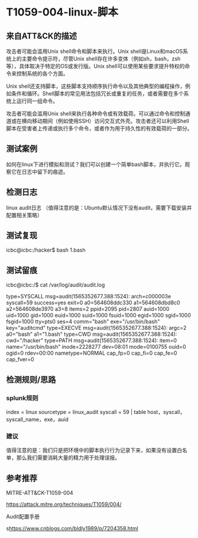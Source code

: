 # T1059-004-linux-脚本

## 来自ATT&CK的描述

攻击者可能会滥用Unix shell命令和脚本来执行。Unix shell是Linux和macOS系统上的主要命令提示符，尽管Unix shell存在许多变体（例如sh，bash，zsh等），具体取决于特定的OS或发行版。Unix shell可以使用某些要求提升特权的命令来控制系统的各个方面。

Unix shell还支持脚本，这些脚本支持顺序执行命令以及其他典型的编程操作，例如条件和循环。Shell脚本的常见用法包括冗长或重复的任务，或者需要在多个系统上运行同一组命令。

攻击者可能会滥用Unix shell来执行各种命令或有效载荷。可以通过命令和控制通道或在横向移动期间（例如使用SSH）访问交互式外壳。攻击者还可以利用Shell脚本在受害者上传递或执行多个命令，或者作为用于持久性的有效载荷的一部分。

## 测试案例

如何在linux下进行模拟和测试？我们可以创建一个简单bash脚本，并执行它。观察它在日志中留下的痕迹。

## 检测日志

linux audit日志 （值得注意的是：Ubuntu默认情况下没有audit，需要下载安装并配置相关策略）

## 测试复现

icbc@icbc:/hacker$ bash 1.bash

## 测试留痕

icbc@icbc:/$ cat /var/log/audit/audit.log

type=SYSCALL msg=audit(1565352677.388:1524): arch=c000003e syscall=59 success=yes exit=0 a0=564608ddc330 a1=564608dbd8c0 a2=564608de3970 a3=8 items=2 ppid=2095 pid=2807 auid=1000 uid=1000 gid=1000 euid=1000 suid=1000 fsuid=1000 egid=1000 sgid=1000 fsgid=1000 tty=pts0 ses=4 comm="bash" exe="/usr/bin/bash" key="auditcmd"
type=EXECVE msg=audit(1565352677.388:1524): argc=2 a0="bash" a1="1.bash"
type=CWD msg=audit(1565352677.388:1524): cwd="/hacker"
type=PATH msg=audit(1565352677.388:1524): item=0 name="/usr/bin/bash" inode=2228277 dev=08:01 mode=0100755 ouid=0 ogid=0 rdev=00:00 nametype=NORMAL cap_fp=0 cap_fi=0 cap_fe=0 cap_fver=0

## 检测规则/思路

### splunk规则

index = linux sourcetype = linux_audit syscall = 59  | table host，syscall，syscall_name，exe，auid

### 建议

值得注意的是：我们只是把环境中的脚本执行行为记录下来，如果没有设置白名单，那么我们需要消耗大量的精力用于处理误报。

## 参考推荐

MITRE-ATT&CK-T1059-004

<https://attack.mitre.org/techniques/T1059/004/>

Audit配置手册

s<https://www.cnblogs.com/bldly1989/p/7204358.html>
